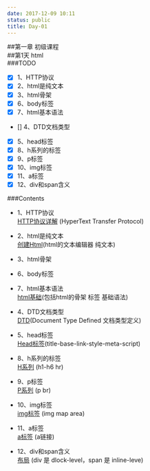 ```yaml
---
date: 2017-12-09 10:11
status: public
title: Day-01
---
```


##第一章 初级课程  
##第1天 html  
###TODO  
- [x] 1、HTTP协议
- [x] 2、html是纯文本
- [x] 3、html骨架
- [x] 6、body标签
- [x] 7、html基本语法
- [] 4、DTD文档类型
- [x] 5、head标签
- [x] 8、h系列的标签
- [x] 9、p标签
- [x] 10、img标签
- [x] 11、a标签
- [x] 12、div和span含义

###Contents  
* 1、HTTP协议  
[HTTP协议详解](http://www.runoob.com/http/http-tutorial.html) (HyperText Transfer Protocol)

* 2、html是纯文本  
[创建Html](http://www.runoob.com/html/html-editors.html)(html的文本编辑器 纯文本)

* 3、html骨架  
* 6、body标签  
* 7、html基本语法  
[html基础](http://www.runoob.com/html/html-basic.html)(包括html的骨架 标签 基础语法)

* 4、DTD文档类型  
[DTD](http://www.runoob.com/dtd/dtd-tutorial.html)(Document Type Defined 文档类型定义)

* 5、head标签  
[Head标签](http://www.runoob.com/html/html-head.html)(title-base-link-style-meta-script)

* 8、h系列的标签  
[H系列](http://www.runoob.com/html/html-headings.html)
(h1-h6 hr)

* 9、p标签  
[P系列](http://www.runoob.com/html/html-paragraphs.html)
(p br)

* 10、img标签  
[img标签](http://www.runoob.com/html/html-images.html)
(img map area)

* 11、a标签  
[a标签](http://www.runoob.com/html/html-links.html)
(a链接)

* 12、div和span含义  
[布局](http://www.runoob.com/html/html-layouts.html)
(div 是 dlock-level，span 是 inline-leve)

